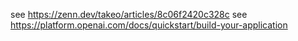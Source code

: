see https://zenn.dev/takeo/articles/8c06f2420c328c
see https://platform.openai.com/docs/quickstart/build-your-application